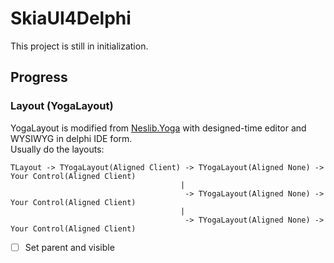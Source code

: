 # SkiaUI4Delphi  
This project is still in initialization.  

## Progress
### Layout (YogaLayout)
YogaLayout is modified from [Neslib.Yoga](https://github.com/neslib/Neslib.Yoga) with designed-time editor and WYSIWYG in delphi IDE form.  
Usually do the layouts:
```
TLayout -> TYogaLayout(Aligned Client) -> TYogaLayout(Aligned None) -> Your Control(Aligned Client)
                                      |  
                                       -> TYogaLayout(Aligned None) -> Your Control(Aligned Client)
                                      |  
                                       -> TYogaLayout(Aligned None) -> Your Control(Aligned Client)
```
- [ ] Set parent and visible 
